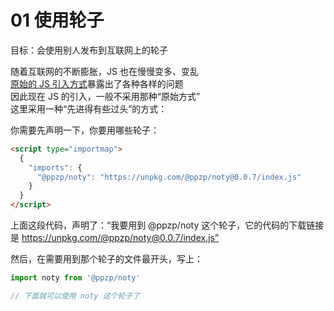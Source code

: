 # 01 使用轮子
目标：会使用别人发布到互联网上的轮子

随着互联网的不断膨胀，JS 也在慢慢变多、变乱  
[原始的 JS 引入方式](../02/readme.md)暴露出了各种各样的问题  
因此现在 JS 的引入，一般不采用那种“原始方式”  
这里采用一种“先进得有些过头”的方式：  

你需要先声明一下，你要用哪些轮子：
``` html
<script type="importmap">
  {
    "imports": {
      "@ppzp/noty": "https://unpkg.com/@ppzp/noty@0.0.7/index.js"
    }
  }
</script>
```
上面这段代码，声明了：“我要用到 @ppzp/noty 这个轮子，它的代码的下载链接是 https://unpkg.com/@ppzp/noty@0.0.7/index.js”

然后，在需要用到那个轮子的文件最开头，写上：
``` js
import noty from '@ppzp/noty'

// 下面就可以使用 noty 这个轮子了
```
